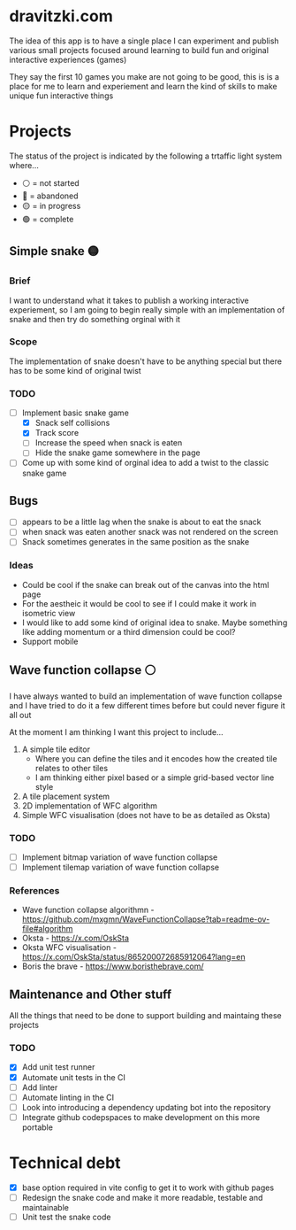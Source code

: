# dravitzki.com
The idea of this app is to have a single place I can experiment and publish various small projects focused around learning to build fun and original interactive experiences (games)

They say the first 10 games you make are not going to be good, this is is a place for me to learn and experiement and learn the kind
of skills to make unique fun interactive things

# Projects

The status of the project is indicated by the following a trtaffic light system where...
* ⚪ = not started
* 🔴 = abandoned
* 🟡 = in progress
* 🟢 = complete


## Simple snake 🟡
### Brief
I want to understand what it takes to publish a working interactive experiement, so I am going to begin really simple with an implementation of snake and then try do something orginal with it

### Scope
The implementation of snake doesn't have to be anything special but there has to be some kind of original twist

### TODO
- [ ] Implement basic snake game
    - [x] Snack self collisions
    - [x] Track score
    - [ ] Increase the speed when snack is eaten
    - [ ] Hide the snake game somewhere in the page
- [ ] Come up with some kind of orginal idea to add a twist to the classic snake game

## Bugs
- [ ] appears to be a little lag when the snake is about to eat the snack
- [ ] when snack was eaten another snack was not rendered on the screen
- [ ] Snack sometimes generates in the same position as the snake

### Ideas
* Could be cool if the snake can break out of the canvas into the html page 
* For the aestheic it would be cool to see if I could make it work in isometric view
* I would like to add some kind of original idea to snake. Maybe something like adding momentum or a third dimension could be cool?
* Support mobile


## Wave function collapse ⚪
I have always wanted to build an implementation of wave function collapse and I have tried to do it a few different times before but could never figure it all out

At the moment I am thinking I want this project to include...
1. A simple tile editor
    * Where you can define the tiles and it encodes how the created tile relates to other tiles 
    * I am thinking either pixel based or a simple grid-based vector line style
2. A tile placement system
3. 2D implementation of WFC algorithm
4. Simple WFC visualisation (does not have to be as detailed as Oksta)

### TODO
- [ ] Implement bitmap variation of wave function collapse
- [ ] Implement tilemap variation of wave function collapse

### References
* Wave function collapse algorithmn - https://github.com/mxgmn/WaveFunctionCollapse?tab=readme-ov-file#algorithm
* Oksta - https://x.com/OskSta
* Oksta WFC visualisation - https://x.com/OskSta/status/865200072685912064?lang=en
* Boris the brave - https://www.boristhebrave.com/

## Maintenance and Other stuff
All the things that need to be done to support building and maintaing these projects

### TODO
- [x] Add unit test runner
- [x] Automate unit tests in the CI
- [ ] Add linter
- [ ] Automate linting in the CI
- [ ] Look into introducing a dependency updating bot into the repository
- [ ] Integrate github codepspaces to make development on this more portable

# Technical debt
- [x] base option required in vite config to get it to work with github pages
- [ ] Redesign the snake code and make it more readable, testable and maintainable
- [ ] Unit test the snake code